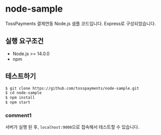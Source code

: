 # node-sample

TossPayments 결제연동 Node.js 샘플 코드입니다. Express로 구성되었습니다.

## 실행 요구조건

- Node.js >= 14.0.0
- npm

## 테스트하기

```sh
$ git clone https://github.com/tosspayments/node-sample.git
$ cd node-sample
$ npm install
$ npm start
```

### comment1

서버가 실행 된 후, `localhost:9000`으로 접속해서 테스트할 수 있습니다.
